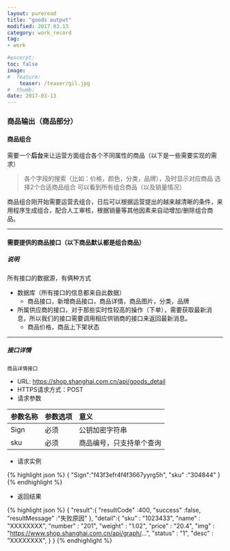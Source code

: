 ```yaml
---
layout: pureread
title: "goods output"
modified: 2017.03.13
category: work_record
tag:
- work

#excerpt:
toc: false
image:
#  feature:
    teaser: /teaser/gil.jpg
#  thumb:
date: 2017-03-13
---
```


### 商品输出（商品部分）

#### 商品组合
需要一个**后台**来让运营方面组合各个不同属性的商品（以下是一些需要实现的需求）
>各个字段的搜索（比如：价格，颜色，分类，品牌），及时显示对应商品
>选择2个合适商品组合
>可以看到所有组合商品（以及销量情况）

商品组合刚开始需要运营去组合，日后可以根据运营提出的越来越清晰的条件，来用程序生成组合，配合人工审核，根据销量等其他因素来自动增加/删除组合商品。

-------

#### 需要提供的商品接口（以下商品默认都是组合商品）

##### 说明

所有接口的数据源，有俩种方式
- 数据库（所有接口的信息都来自此数据）
    - 商品接口，新增商品接口，商品详情，商品图片，分类，品牌
- 所属供应商的接口，对于那些实时性较高的操作（下单），需要获取最新消息，所以我们的接口需要调用相应供销商的接口来返回最新消息。
    - 商品价格，商品上下架状态


----------


##### 接口详情



`商品详情接口`

- URL: https://shop.shanghai.com.cn/api/goods_detail
- HTTPS请求方式：POST
- 请求参数

| 参数名称        | 参数选项| 意义  |
|:------------- |:----|:-----|
| Sign     | 必须 | 公钥加密字符串 |
| sku      | 必须 | 商品编号，只支持单个查询|

- 请求实例

{% highlight json %}
{
    "Sign":"f43f3efr4f4f3667yyrg5h",
    "sku" :"304844"
}
{% endhighlight %}

- 返回结果

{% highlight json %}
{
    "result":{
                "resultCode"    :400,
                "success"       :false,
                "resultMessage" :"失败原因"
            },
    "detail":{
                "sku"    : "1023433",
                "name"   : "XXXXXXXX",
                "number" : "201",
                "weight" : "1.02",
                "price"  : "20.4",
                "img"    : "https://www.shop.shanghai.com.cn/api/graph/...",
                "status" : "1",
                "desc"   : "XXXXXXXX",
            }
}
{% endhighlight %}


